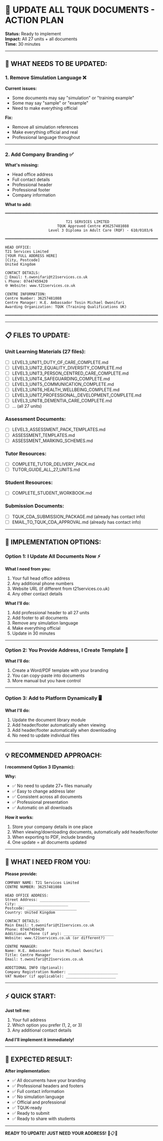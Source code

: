 # 🔧 UPDATE ALL TQUK DOCUMENTS - ACTION PLAN

**Status:** Ready to implement  
**Impact:** All 27 units + all documents  
**Time:** 30 minutes

---

## 🎯 WHAT NEEDS TO BE UPDATED:

### **1. Remove Simulation Language** ❌
**Current issues:**
- Some documents may say "simulation" or "training example"
- Some may say "sample" or "example"
- Need to make everything official

**Fix:**
- Remove all simulation references
- Make everything official and real
- Professional language throughout

---

### **2. Add Company Branding** ✅
**What's missing:**
- Head office address
- Full contact details
- Professional header
- Professional footer
- Company information

**What to add:**
```
═══════════════════════════════════════════════════════════════════════════════

                            T21 SERVICES LIMITED
                        TQUK Approved Centre #36257481088
                    Level 3 Diploma in Adult Care (RQF) - 610/0103/6

═══════════════════════════════════════════════════════════════════════════════

HEAD OFFICE:
T21 Services Limited
[YOUR FULL ADDRESS HERE]
[City, Postcode]
United Kingdom

CONTACT DETAILS:
📧 Email: t.owonifari@t21services.co.uk
📞 Phone: 07447459420
🌐 Website: www.t21services.co.uk

CENTRE INFORMATION:
Centre Number: 36257481088
Centre Manager: H.E. Ambassador Tosin Michael Owonifari
Awarding Organization: TQUK (Training Qualifications UK)

═══════════════════════════════════════════════════════════════════════════════
```

---

## 📋 FILES TO UPDATE:

### **Unit Learning Materials (27 files):**
- [ ] LEVEL3_UNIT1_DUTY_OF_CARE_COMPLETE.md
- [ ] LEVEL3_UNIT2_EQUALITY_DIVERSITY_COMPLETE.md
- [ ] LEVEL3_UNIT3_PERSON_CENTRED_CARE_COMPLETE.md
- [ ] LEVEL3_UNIT4_SAFEGUARDING_COMPLETE.md
- [ ] LEVEL3_UNIT5_COMMUNICATION_COMPLETE.md
- [ ] LEVEL3_UNIT6_HEALTH_WELLBEING_COMPLETE.md
- [ ] LEVEL3_UNIT7_PROFESSIONAL_DEVELOPMENT_COMPLETE.md
- [ ] LEVEL3_UNIT8_DEMENTIA_CARE_COMPLETE.md
- [ ] ... (all 27 units)

### **Assessment Documents:**
- [ ] LEVEL3_ASSESSMENT_PACK_TEMPLATES.md
- [ ] ASSESSMENT_TEMPLATES.md
- [ ] ASSESSMENT_MARKING_SCHEMES.md

### **Tutor Resources:**
- [ ] COMPLETE_TUTOR_DELIVERY_PACK.md
- [ ] TUTOR_GUIDE_ALL_27_UNITS.md

### **Student Resources:**
- [ ] COMPLETE_STUDENT_WORKBOOK.md

### **Submission Documents:**
- [ ] TQUK_CDA_SUBMISSION_PACKAGE.md (already has contact info)
- [ ] EMAIL_TO_TQUK_CDA_APPROVAL.md (already has contact info)

---

## 🚀 IMPLEMENTATION OPTIONS:

### **Option 1: I Update All Documents Now** ⚡
**What I need from you:**
1. Your full head office address
2. Any additional phone numbers
3. Website URL (if different from t21services.co.uk)
4. Any other contact details

**What I'll do:**
1. Add professional header to all 27 units
2. Add footer to all documents
3. Remove any simulation language
4. Make everything official
5. Update in 30 minutes

---

### **Option 2: You Provide Address, I Create Template** 📝
**What I'll do:**
1. Create a Word/PDF template with your branding
2. You can copy-paste into documents
3. More manual but you have control

---

### **Option 3: Add to Platform Dynamically** 🖥️
**What I'll do:**
1. Update the document library module
2. Add header/footer automatically when viewing
3. Add header/footer automatically when downloading
4. No need to update individual files

---

## 💡 RECOMMENDED APPROACH:

**I recommend Option 3 (Dynamic):**

**Why:**
- ✅ No need to update 27+ files manually
- ✅ Easy to change address later
- ✅ Consistent across all documents
- ✅ Professional presentation
- ✅ Automatic on all downloads

**How it works:**
1. Store your company details in one place
2. When viewing/downloading documents, automatically add header/footer
3. When exporting to PDF, include branding
4. One update = all documents updated

---

## 📝 WHAT I NEED FROM YOU:

**Please provide:**

```
COMPANY NAME: T21 Services Limited
CENTRE NUMBER: 36257481088

HEAD OFFICE ADDRESS:
Street Address: _______________________
City: _______________________
Postcode: _______________________
Country: United Kingdom

CONTACT DETAILS:
Main Email: t.owonifari@t21services.co.uk
Phone: 07447459420
Additional Phone (if any): _______________________
Website: www.t21services.co.uk (or different?)

CENTRE MANAGER:
Name: H.E. Ambassador Tosin Michael Owonifari
Title: Centre Manager
Email: t.owonifari@t21services.co.uk

ADDITIONAL INFO (Optional):
Company Registration Number: _______________________
VAT Number (if applicable): _______________________
```

---

## ⚡ QUICK START:

**Just tell me:**
1. Your full address
2. Which option you prefer (1, 2, or 3)
3. Any additional contact details

**And I'll implement it immediately!**

---

## 🎯 EXPECTED RESULT:

**After implementation:**
- ✅ All documents have your branding
- ✅ Professional headers and footers
- ✅ Full contact information
- ✅ No simulation language
- ✅ Official and professional
- ✅ TQUK-ready
- ✅ Ready to submit
- ✅ Ready to share with students

---

**READY TO UPDATE! JUST NEED YOUR ADDRESS!** 🚀📋✅
